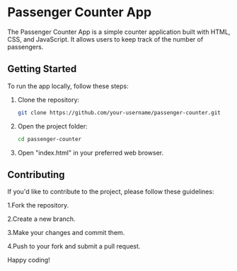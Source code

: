 # Passenger Counter App

The Passenger Counter App is a simple counter application built with HTML, CSS, and JavaScript. It allows users to keep track of the number of passengers.

## Getting Started

To run the app locally, follow these steps:

1. Clone the repository:

   ```bash
   git clone https://github.com/your-username/passenger-counter.git

2. Open the project folder:

   ```bash
   cd passenger-counter

3. Open "index.html" in your preferred web browser.

## Contributing

If you'd like to contribute to the project, please follow these guidelines:

1.Fork the repository.

2.Create a new branch.

3.Make your changes and commit them.

4.Push to your fork and submit a pull request.


Happy coding!
